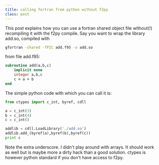 ```yaml
---
title: calling fortran from python without f2py
class: post
---
```


This post explains how you can use a fortran shared object file without(!) recompiling it with the f2py compile.
Say you want to wrap the library add.so, compiled with


```bash
gfortran -shared -fPIC add.f95 -o add.so
```

from file add.f95:

```fortran
subroutine add(a,b,c)    
    implicit none
    integer a,b,c
    c = a + b 
end
```

The simple python code with which you can call it is:

```python
from ctypes import c_int, byref, cdll

a = c_int(3)
b = c_int(4)
c = c_int()

addlib = cdll.LoadLibrary('./add.so')
addlib.add_(byref(a),byref(b),byref(c))
print c
```

Note the extra underscore.
I didn't play around with arrays.
It should work as well but is maybe more a dirty hack than a good solution.
ctypes is however python standard if you don't have access to f2py.

